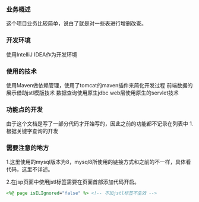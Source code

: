 ### 业务概述 ###
这个项目业务比较简单，说白了就是对一些表进行增删改查。

### 开发环境 ###
使用IntelliJ IDEA作为开发环境

### 使用的技术 ###
使用Maven做依赖管理，使用了tomcat的maven插件来简化开发过程
前端数据的展示借助jstl模版技术
数据查询使用原生jdbc
web层使用原生的servlet技术


### 功能点的开发 ###
由于这个文档是写了一部分代码才开始写的，因此之前的功能都不记录在列表中
1.根据关键字查询的开发


### 需要注意的地方 ###

1.这里使用的mysql版本为8，mysql8所使用的链接方式和之前的不一样，具体看代码，这里不详述。

2.在jsp页面中使用jstl标签需要在页面首部添加代码开启。
```jsp
<%@ page isELIgnored="false" %> <!-- 不加jstl标签不生效 -->
```
